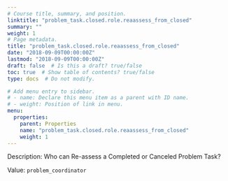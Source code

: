 ```yaml
---
# Course title, summary, and position.
linktitle: "problem_task.closed.role.reaassess_from_closed"
summary: ""
weight: 1
# Page metadata.
title: "problem_task.closed.role.reaassess_from_closed"
date: "2018-09-09T00:00:00Z"
lastmod: "2018-09-09T00:00:00Z"
draft: false  # Is this a draft? true/false
toc: true  # Show table of contents? true/false
type: docs  # Do not modify.

# Add menu entry to sidebar.
# - name: Declare this menu item as a parent with ID name.
# - weight: Position of link in menu.
menu:
  properties:
    parent: Properties
    name: "problem_task.closed.role.reaassess_from_closed"
    weight: 1
---
```


Description: Who can Re-assess a Completed or Canceled Problem Task?


Value: `problem_coordinator`